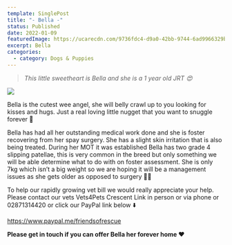 ```yaml
---
template: SinglePost
title: "- Bella -"
status: Published
date: 2022-01-09
featuredImage: https://ucarecdn.com/9736fdc4-d9a0-42bb-9744-6ad9966329b3/-/crop/649x464/0,77/-/preview/
excerpt: Bella
categories:
  - category: Dogs & Puppies
---
```

> *This little sweetheart is Bella and she is a 1 year old JRT 😍*

![](https://ucarecdn.com/5755ab4b-b47b-433d-bd6b-b3e59e12d1bd/)

Bella is the cutest wee angel, she will belly crawl up to you looking for kisses and hugs. Just a real loving little nugget that you want to snuggle forever 🤗 

Bella has had all her outstanding medical work done and she is foster recovering from her spay surgery. She has a slight skin irritation that is also being treated. During her MOT it was established Bella has two grade 4 slipping patellae, this is very common in the breed but only something we will be able determine what to do with on foster assessment. She is only 7kg which isn’t a big weight so we are hoping it will be a management issues as she gets older as opposed to surgery 🙏🏻

To help our rapidly growing vet bill we would really appreciate your help. Please contact our vets Vets4Pets Crescent Link in person or via phone or 02871314420 or click our PayPal link below ⬇️ 

<https://www.paypal.me/friendsofrescue>

**Please get in touch if you can offer Bella her forever home ❤️**